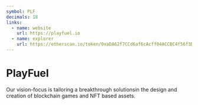 ```yaml
---
symbol: PLF
decimals: 18
links:
  - name: website
    url: https://playfuel.io
  - name: explorer
    url: https://etherscan.io/token/0xaDA62f7CCd6af6cAcff04ACCBC4f56f3D4FFd4Ef
---
```


# PlayFuel

Our vision-focus is tailoring a breakthrough solutionsin the design and creation of blockchain games and NFT based assets.

